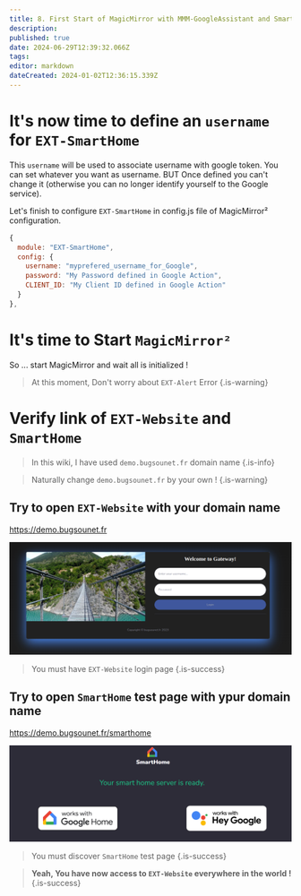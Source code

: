 ```yaml
---
title: 8. First Start of MagicMirror with MMM-GoogleAssistant and SmartHome functionality
description: 
published: true
date: 2024-06-29T12:39:32.066Z
tags: 
editor: markdown
dateCreated: 2024-01-02T12:36:15.339Z
---
```


# It's now time to define an `username` for `EXT-SmartHome`

This `username` will be used to associate username with google token.
You can set whatever you want as username.
BUT Once defined you can't change it (otherwise you can no longer identify yourself to the Google service).

Let's finish to configure `EXT-SmartHome` in config.js file of MagicMirror² configuration.

```js
{
  module: "EXT-SmartHome",
  config: {
    username: "myprefered_username_for_Google",
    password: "My Password defined in Google Action",
    CLIENT_ID: "My Client ID defined in Google Action"
  }
},
```

# It's time to Start `MagicMirror²`

So ... start MagicMirror and wait all is initialized !
> At this moment, Don't worry about `EXT-Alert` Error
{.is-warning}

# Verify link of `EXT-Website` and `SmartHome`
> In this wiki, I have used `demo.bugsounet.fr` domain name
{.is-info}

> Naturally change `demo.bugsounet.fr` by your own !
{.is-warning}

## Try to open `EXT-Website` with your domain name

https://demo.bugsounet.fr

![login.png](/resources/smarthome/login.png)

> You must have `EXT-Website` login page
{.is-success}

## Try to open `SmartHome` test page with ypur domain name

https://demo.bugsounet.fr/smarthome

![smarthome.png](/resources/smarthome/smarthome.png)

> You must discover `SmartHome` test page
{.is-success}


> **Yeah, You have now access to `EXT-Website` everywhere in the world !**
{.is-success}
